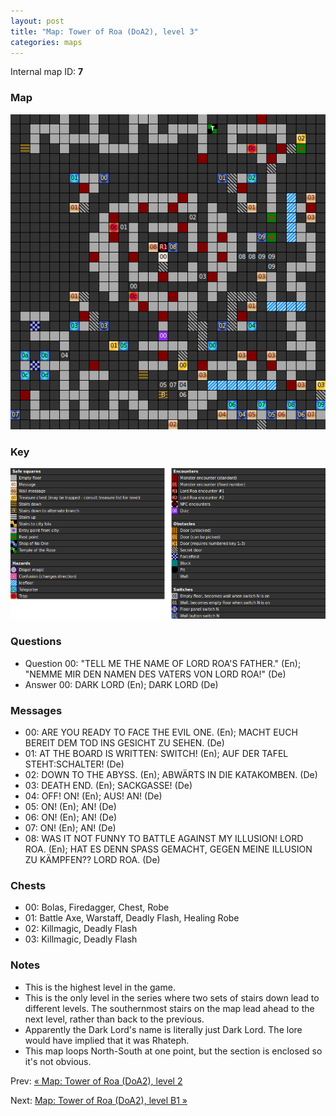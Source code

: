 ```yaml
---
layout: post
title: "Map: Tower of Roa (DoA2), level 3"
categories: maps
---
```


Internal map ID: __7__

### Map

![Dungeons of Avalon II, tower level 3 map](../images/doa2-t3.png "Tower level 3 map")

### Key

![Dungeons of Avalon II, map key](../images/doa2-key.png "Map key")

### Questions

* Question 00: "TELL ME THE NAME OF LORD ROA'S FATHER." (En);
  "NEMME MIR DEN NAMEN DES VATERS VON LORD ROA!" (De)
* Answer 00: DARK LORD (En);
  DARK LORD (De)

### Messages

* 00: ARE YOU READY TO FACE THE EVIL ONE. (En);
  MACHT EUCH BEREIT DEM TOD INS GESICHT ZU SEHEN. (De)
* 01: AT THE BOARD IS WRITTEN: SWITCH! (En);
  AUF DER TAFEL STEHT:SCHALTER! (De)
* 02: DOWN TO THE ABYSS. (En);
  ABW&Auml;RTS IN DIE KATAKOMBEN. (De)
* 03: DEATH END. (En);
  SACKGASSE! (De)
* 04: OFF! ON! (En);
  AUS! AN! (De)
* 05: ON! (En);
  AN! (De)
* 06: ON! (En);
  AN! (De)
* 07: ON! (En);
  AN! (De)
* 08: WAS IT NOT FUNNY TO BATTLE AGAINST MY ILLUSION! LORD ROA. (En);
  HAT ES DENN SPASS GEMACHT, GEGEN MEINE ILLUSION ZU K&Auml;MPFEN?? LORD ROA. (De)

### Chests

* 00: Bolas, Firedagger, Chest, Robe
* 01: Battle Axe, Warstaff, Deadly Flash, Healing Robe
* 02: Killmagic, Deadly Flash
* 03: Killmagic, Deadly Flash

### Notes

* This is the highest level in the game.
* This is the only level in the series where two sets of stairs down lead to
  different levels. The southernmost stairs on the map lead ahead to the next
  level, rather than back to the previous.
* Apparently the Dark Lord's name is literally just Dark Lord.
  The lore would have implied that it was Rhateph.
* This map loops North-South at one point, but the section is enclosed so it's
  not obvious.

Prev: [&laquo; Map: Tower of Roa (DoA2), level 2](doa2-tower2.html)

Next: [Map: Tower of Roa (DoA2), level B1 &raquo;](doa2-tower-b1.html)
